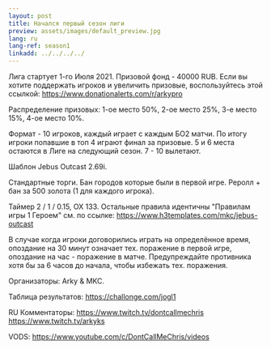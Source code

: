 ```yaml
---
layout: post
title: Начался первый сезон лиги
preview: assets/images/default_preview.jpg
lang: ru
lang-ref: season1
linkadd: ../../../../
---
```


Лига стартует 1-го Июля 2021.
Призовой фонд - 40000 RUB. Если вы хотите поддержать игроков и увеличить призовые, воспользуйтесь этой ссылкой: https://www.donationalerts.com/r/arkypro

Распределение призовых: 1-ое место 50%, 2-ое место 25%, 3-е место 15%, 4-ое место 10%.

Формат - 10 игроков, каждый играет с каждым БО2 матчи. По итогу игроки попавшие в топ 4 играют финал за призовые. 5 и 6 места остаются в Лиге на следующий сезон. 7 - 10 вылетают.

Шаблон Jebus Outcast 2.69i.

Стандартные торги. Бан городов которые были в первой игре. Реролл + бан за 500 золота (1 для каждого игрока).

Таймер 2 / 1 / 0.15, ОХ 133. Остальные правила идентичны "Правилам игры 1 Героем" см. по ссылке: https://www.h3templates.com/mkc/jebus-outcast

В случае когда игроки договорились играть на определённое время, опоздание на 30 минут означает тех. поражение в первой игре, опоздание на час - поражение в матче. Предупреждайте противника хотя бы за 6 часов до начала, чтобы избежать тех. поражения.

Организаторы: Arky & MKC.

Таблица результатов: https://challonge.com/jogl1

RU Комментаторы:
https://www.twitch.tv/dontcallmechris
https://www.twitch.tv/arkyks

VODS: https://www.youtube.com/c/DontCallMeChris/videos

